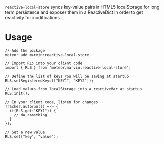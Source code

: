 `reactive-local-store` syncs key-value pairs in HTML5 localStorage for long term persistence and exposes them in a ReactiveDict in order to get reactivity for modifications.

# Usage
````
// Add the package
meteor add marvin:reactive-local-store

// Import RLS into your client code
import { RLS } from 'meteor/marvin:reactive-local-store';

// Define the list of keys you will be saving at startup
RLS.setRegisteredKeys(["KEY1", "KEY2"]);

// Load values from localStorage into a reactiveVar at startup
RLS.init();

// In your client code, listen for changes
Tracker.autorun(() =-> {
  if(RLS.get("KEY1")) {
    // do something
  }
});

// Set a new value
RLS.set("key", "value");
````
